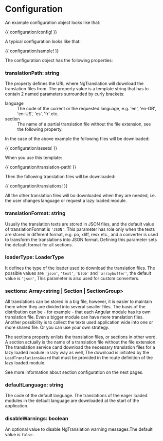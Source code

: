 <!-- ======================================================================
--- Search engine
title:          Configuration
keywords:       configuration
description:    Configuration of NgTranslation module.
--- Menu system
order:          20
text:           Configuration
hidden:         false
umbel:          false
--- Page properties
id:             
document:       
layout:         layout-2-left
$-left:         #side-menu
searchable:     true
--- Side menu
side-menu-root:     /documentation
side-menu-header:   Documentation
side-menu-top:      
side-menu-depth:    2
======================================================================= -->

# Configuration

An example configuration object looks like that:

{{ configuration/config! }}

A typical configuration looks like that:

{{ configuration/sample! }}

The configuration object has the following properties:

### translationPath: <span class="data-type">string</span>

The property defines the URL where NgTranslation will download the translation
files from. The property value is a template string that has to contain 2
named parameters surrounded by curly brackets:

<dl>
  <dt>language</dt>
  <dd>The code of the current or the requested language, e.g. 'en', 'en-GB',
    'en-US', 'es', 'fr' etc.</dd>
  <dt>section</dt>
  <dd>The name of a partial translation file without the file extension, see
    the following property.</dd>
</dl>

In the case of the above example the following files will be downloaded:

{{ configuration/assets! }}

When you use this template:

{{ configuration/translation-path! }}

Then the following translation files will be downloaded:

{{ configuration/translations! }}

All the other translation files will bo downloaded when they are needed,
i.e. the user changes language or request a lazy loaded module.

### translationFormat: <span class="data-type">string</span>

Usually the translation texts are stored in JSON files, and the default value
of translationFormat is `'JSON'`. This parameter has role only when the texts
are stored in different format, e.g. po, xliff, resx etc., and a converter is
used to transform the translations into JSON format. Defining this parameter
sets the default format for all sections.

### loaderType: <span class="data-type">LoaderType</span>

It defines the type of the loader used to download the translation files. The
possible values are `'json'`, `'text'`, `'blob'` and `'arraybuffer'`, the default
value is `'json'`, This parameter is also used for custom converters.

### sections: <span class="data-type">Array&lt;string | Section | SectionGroup></span>

All translations can be stored in a big file, however, it is easier to maintain
them when they are divided into several smaller files. The basis of the
distribution can be - for example - that each Angular module has its own
translation file. Even a bigger module can have more translation files. Another
possibility is to collect the texts used application wide into one or more shared
file. Or you can use your own strategy.

The sections property enlists the translation files, or sections in other word.
A section actually is the name of a translation file without the file extension.
The translation service cand download the necessary translation files for a lazy
loaded module in lazy way as well, The download is initiated by the `LoadTranslationsGuard`
that must be provided in the route definition of the lazy loaded module.

See more information about section configuration on the next pages.

### defaultLanguage: <span class="data-type">string</span>

The code of the default language. The translations of the eager loaded modules
in the default language are downloaded at the start of the application.

### disableWarnings: <span class="data-type">boolean</span>

An optional value to disable NgTranslation warning messages.The default
value is `false`.
